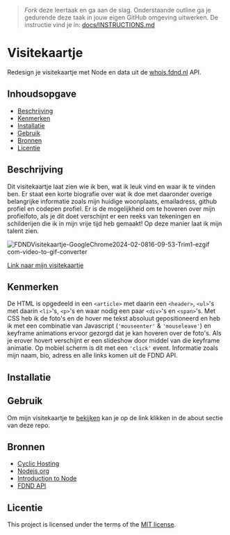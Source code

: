 > _Fork_ deze leertaak en ga aan de slag. Onderstaande outline ga je gedurende deze taak in jouw eigen GitHub omgeving uitwerken. De instructie vind je in: [docs/INSTRUCTIONS.md](docs/INSTRUCTIONS.md)

# Visitekaartje
<!-- Geef je project een titel en schrijf in één zin wat het is -->
Redesign je visitekaartje met Node en data uit de [whois.fdnd.nl](whois.fdnd.nl) API.

## Inhoudsopgave

  * [Beschrijving](#beschrijving)
  * [Kenmerken](#kenmerken)
  * [Installatie](#installatie)
  * [Gebruik](#gebruik)
  * [Bronnen](#bronnen)
  * [Licentie](#licentie)

## Beschrijving
<!-- In de Beschrijving staat hoe je project er uit ziet, hoe het werkt en wat je er mee kan. -->
Dit visitekaartje laat zien wie ik ben, wat ik leuk vind en waar ik te vinden ben.
Er staat een korte biografie over wat ik doe met daaronder overige belangrijke informatie zoals mijn huidige woonplaats, emailadress, github profiel en codepen profiel.
Er is de mogelijkheid om te hoveren over mijn profielfoto, als je dit doet verschijnt er een reeks van tekeningen en schilderijen die ik in mijn vrije tijd heb gemaakt! Op deze manier laat ik mijn talent zien.
<!-- Voeg een mooie poster visual toe 📸 -->
![FDNDVisitekaartje-GoogleChrome2024-02-0816-09-53-Trim1-ezgif com-video-to-gif-converter](https://github.com/Annevd/connect-your-tribe-profile-card/assets/144004647/d7e4eaaf-d2e9-4775-9230-49fda238c85a)

<!-- Voeg een link toe naar Github Pages 🌐-->
[Link naar mijn visitekaartje](https://fierce-jade-chipmunk.cyclic.app/)

## Kenmerken
<!-- Bij Kenmerken staat welke technieken zijn gebruikt en hoe. Wat is de HTML structuur? Wat zijn de belangrijkste dingen in CSS? Wat is er met Javascript gedaan en hoe? Misschien heb je een framwork of library gebruikt? -->
De HTML is opgedeeld in een ```<article>``` met daarin een ```<header>```, ```<ul>```'s met daarin ```<li>```'s,  ```<p>```'s en waar nodig een paar ```<div>```'s en ```<span>```'s. Met CSS heb ik de foto's en de hover me tekst absoluut gepositioneerd en heb ik met een combinatie van Javascript (```'mouseenter'``` & ```'mouseleave'```) en keyframe animations ervoor gezorgd dat je kan hoveren over de foto's. Als je erover hovert verschijnt er een slideshow door middel van die keyframe animatie. Op mobiel scherm is dit met een ```'click'``` event.
Informatie zoals mijn naam, bio, adress en alle links komen uit de FDND API.

## Installatie

## Gebruik

Om mijn visitekaartje te [bekijken](https://fierce-jade-chipmunk.cyclic.app/) kan je op de link klikken in de about sectie van deze repo.

## Bronnen

- [Cyclic Hosting](https://www.cyclic.sh/)
- [Nodejs.org](https://nodejs.org/en/)
- [Introduction to Node](https://nodejs.dev/en/learn/)
- [FDND API](https://whois.fdnd.nl)

## Licentie

This project is licensed under the terms of the [MIT license](./LICENSE).

